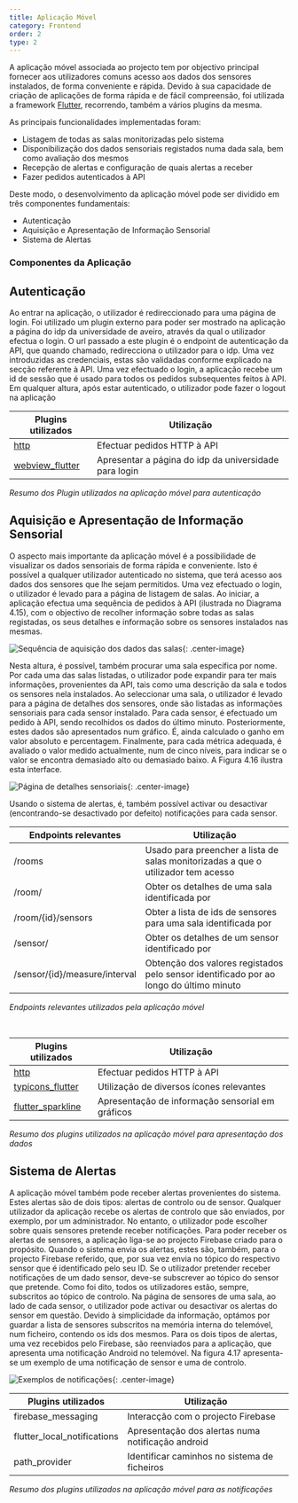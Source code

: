 ```yaml
---
title: Aplicação Móvel
category: Frontend
order: 2
type: 2
---
```


A aplicação móvel associada ao projecto tem por objectivo principal fornecer aos utilizadores comuns acesso aos dados dos sensores instalados, de forma conveniente e rápida.
Devido à sua capacidade de criação de aplicações de forma rápida e de fácil compreensão, foi utilizada a framework [Flutter](https://flutter.dev/), recorrendo, também a vários plugins da mesma.

As principais funcionalidades implementadas foram:
-   Listagem de todas as salas monitorizadas pelo sistema
-   Disponibilização dos dados sensoriais registados numa dada sala, bem como avaliação dos mesmos
-   Recepção de alertas e configuração de quais alertas a receber
-   Fazer pedidos autenticados à API

Deste modo, o desenvolvimento da aplicação móvel pode ser dividido em três componentes fundamentais:

-   Autenticação
-   Aquisição e Apresentação de Informação Sensorial
-   Sistema de Alertas

### Componentes da Aplicação

## Autenticação

Ao entrar na aplicação, o utilizador é redireccionado para uma página de login. Foi utilizado um plugin externo para poder ser mostrado na aplicação a página do idp da universidade de aveiro, através da qual o utilizador efectua o login. O url passado a este plugin é o endpoint de autenticação da API, que quando chamado, redirecciona o utilizador para o idp. Uma vez introduzidas as credenciais, estas são validadas conforme explicado na secção referente à API.
Uma vez efectuado o login, a aplicação recebe um id de sessão que é usado para todos os pedidos subsequentes feitos à API.
Em qualquer altura, após estar autenticado, o utilizador pode fazer o logout na aplicação

| Plugins utilizados | Utilização |
| --- | --- |
| [http](https://pub.dev/packages/http) | Efectuar pedidos HTTP à API |
| [webview_flutter](https://pub.dev/packages/webview_flutter) | Apresentar a página do idp da universidade para login |
*Resumo dos Plugin utilizados na aplicação móvel para autenticação*

## Aquisição e Apresentação de Informação Sensorial

O aspecto mais importante da aplicação móvel é a possibilidade de visualizar os dados sensoriais de forma rápida e conveniente. Isto é possível a qualquer utilizador autenticado no sistema, que terá acesso aos dados dos sensores que lhe sejam permitidos.
Uma vez efectuado o login, o utilizador é levado para a página de listagem de salas. Ao iniciar, a aplicação efectua uma sequência de pedidos à API (ilustrada no Diagrama 4.15), com o objectivo de recolher informação sobre todas as salas registadas, os seus detalhes e informação sobre os sensores instalados nas mesmas.

![Sequência de aquisição dos dados das salas](/images/posts/App_AquisiçãoDeDados.png){: .center-image}

Nesta altura, é possível, também procurar uma sala específica por nome.
Por cada uma das salas listadas, o utilizador pode expandir para ter mais informações, provenientes da API, tais como uma descrição da sala e todos os sensores nela instalados.
Ao seleccionar uma sala, o utilizador é levado para a página de detalhes dos sensores, onde são listadas as informações sensoriais para cada sensor instalado. Para cada sensor, é efectuado um pedido à API, sendo recolhidos os dados do último minuto. Posteriormente, estes dados são apresentados num gráfico. É, ainda calculado o ganho em valor absoluto e percentagem. Finalmente, para cada métrica adequada, é avaliado o valor medido actualmente, num de cinco níveis, para indicar se o valor se encontra demasiado alto ou demasiado baixo.
A Figura 4.16 ilustra esta interface.

![Página de detalhes sensoriais](/images/posts/app.jpg){: .center-image}

Usando o sistema de alertas, é, também possível activar ou desactivar (encontrando-se desactivado por defeito) notificações para cada sensor.

| Endpoints relevantes | Utilização |
| --- | --- |
| /rooms | Usado para preencher a lista de salas monitorizadas a que o utilizador tem acesso |
| /room/ | Obter os detalhes de uma sala identificada por |
| /room/{id}/sensors | Obter a lista de ids de sensores para uma sala identificada por |
| /sensor/ | Obter os detalhes de um sensor identificado por |
| /sensor/{id}/measure/interval | Obtenção dos valores registados pelo sensor identificado por ao longo do último minuto |
*Endpoints relevantes utilizados pela aplicação móvel*

<br>

| Plugins utilizados | Utilização |
| --- | --- |
| [http](https://pub.dev/packages/http) | Efectuar pedidos HTTP à API |
| [typicons_flutter](https://pub.dev/packages/typicons_flutter) | Utilização de diversos ícones relevantes |
| [flutter_sparkline](https://pub.dev/packages/flutter_sparkline) | Apresentação de informação sensorial em gráficos |
*Resumo dos plugins utilizados na aplicação móvel para apresentação dos dados*

## Sistema de Alertas

A aplicação móvel também pode receber alertas provenientes do sistema. Estes alertas são de dois tipos: alertas de controlo ou de sensor. Qualquer utilizador da aplicação recebe os alertas de controlo que são enviados, por exemplo, por um administrador. No entanto, o utilizador pode escolher sobre quais sensores pretende receber notificações.
Para poder receber os alertas de sensores, a aplicação liga-se ao projecto Firebase criado para o propósito. Quando o sistema envia os alertas, estes são, também, para o projecto Firebase referido, que, por sua vez envia no tópico do respectivo sensor que é identificado pelo seu ID. Se o utilizador pretender receber notificações de um dado sensor, deve-se subscrever ao tópico do sensor que pretende. Como foi dito, todos os utilizadores estão, sempre, subscritos ao tópico de controlo. Na página de sensores de uma sala, ao lado de cada sensor, o utilizador pode activar ou desactivar os alertas do sensor em questão.
Devido à simplicidade da informação, optámos por guardar a lista de sensores subscritos na memória interna do telemóvel, num ficheiro, contendo os ids dos mesmos.
Para os dois tipos de alertas, uma vez recebidos pelo Firebase, são reenviados para a aplicação, que apresenta uma notificação Android no telemóvel.
Na figura 4.17 apresenta-se um exemplo de uma notificação de sensor e uma de controlo.

![Exemplos de notificações](/images/notificacoes.jpg){: .center-image}

| Plugins utilizados | Utilização |
| --- | --- |
| firebase_messaging | Interacção com o projecto Firebase |
| flutter_local_notifications | Apresentação dos alertas numa notificação android |
| path_provider | Identificar caminhos no sistema de ficheiros |
*Resumo dos plugins utilizados na aplicação móvel para as notificações*

